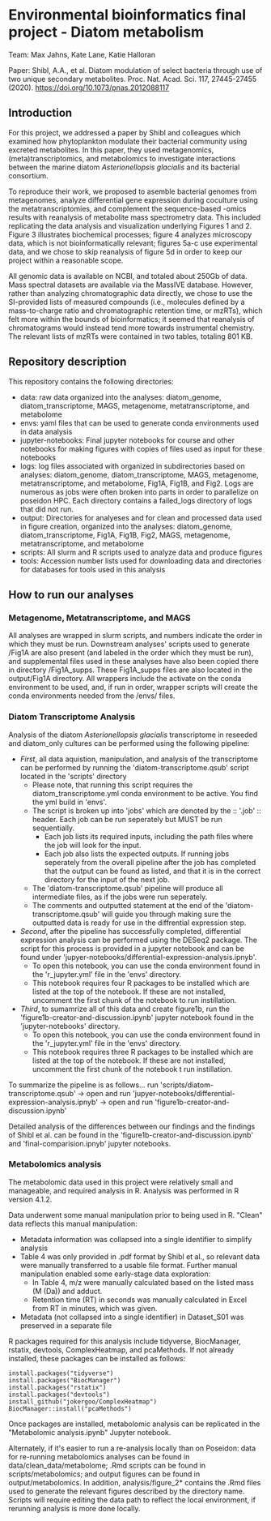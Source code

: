 # Environmental bioinformatics final project - Diatom metabolism

Team: Max Jahns, Kate Lane, Katie Halloran

Paper: Shibl, A.A., et al. Diatom modulation of select bacteria through use of two unique secondary metabolites. Proc. Nat. Acad. Sci. 117, 27445-27455 (2020). https://doi.org/10.1073/pnas.2012088117

## Introduction 

For this project, we addressed a paper by Shibl and colleagues which examined how phytoplankton modulate their bacterial community using excreted metabolites. In this paper, they used metagenomics, (meta)transcriptomics, and metabolomics to investigate interactions between the marine diatom _Asterionellopsis glacialis_ and its bacterial consortium. 

To reproduce their work, we proposed to asemble bacterial genomes from metagenomes, analyze differential gene expression during coculture using the metatranscriptomies, and complement the sequence-based -omics results with reanalysis of metabolite mass spectrometry data. This included replicating the data analysis and visualization underlying Figures 1 and 2. Figure 3 illustrates biochemical processes; figure 4 analyzes microscopy data, which is not bioinformatically relevant; figures 5a-c use experimental data, and we chose to skip reanalysis of figure 5d in order to keep our project within a reasonable scope. 

All genomic data is available on NCBI, and totaled about 250Gb of data. Mass spectral datasets are available via the MassIVE database. However, rather than analyzing chromatographic data directly, we chose to use the SI-provided lists of measured compounds (i.e., molecules defined by a mass-to-charge ratio and chromatographic retention time, or mzRTs), which felt more within the bounds of bioinformatics; it seemed that reanalysis of chromatograms would instead tend more towards instrumental chemistry. The relevant lists of mzRTs were contained in two tables, totaling 801 KB.

## Repository description 

This repository contains the following directories: 
 - data: raw data  organized into the analyses: diatom_genome, diatom_transcriptome, MAGS, metagenome, metatranscriptome, and metabolome
 - envs: yaml files that can be used to generate conda environments used in data analysis
 - jupyter-notebooks: Final jupyter notebooks for course and other notebooks for making figures with copies of files used as input for these notebooks
 - logs: log files associated with organized in subdirectories based on analyses: diatom_genome, diatom_transcriptome, MAGS, metagenome, metatranscriptome, and metabolome, Fig1A, Fig1B, and Fig2. Logs are numerous as jobs were often broken into parts in order to parallelize on poseidon HPC. Each directory contains a failed_logs directory of logs that did not run.
 - output: Directories for analyeses and for clean and processed data used in figure creation, organized into the analyses: diatom_genome, diatom_transcriptome,  Fig1A, Fig1B, Fig2, MAGS, metagenome, metatranscriptome, and metabolome
 - scripts: All slurm and R scripts used to analyze data and produce figures
 - tools: Accession number lists used for downloading data and directories for databases for tools used in this analysis

## How to run our analyses

### Metagenome, Metatranscriptome, and MAGS

All analyses are wrapped in slurm scripts, and numbers indicate the order in which they must be run. Downstream analyses' scripts used to generate /Fig1A are also present (and labeled in the order which they must be run), and supplemental files used in these analyses have also been copied there in directory /Fig1A_supps. These Fig1A_supps files are also located in the output/Fig1A directory. All wrappers include the activate on the conda environment to be used, and, if run in order, wrapper scripts will create the conda environments  needed from the /envs/ files. 


### Diatom Transcriptome Analysis

Analysis of the diatom _Asterionellopsis glacialis_ transcriptome in reseeded and diatom_only cultures can be performed using the following pipeline:
 - _First_, all data aquistion, manipulation, and analysis of the transcriptome can be performed by running the 'diatom-transcriptome.qsub' script located in the 'scripts' directory
   - Please note, that running this script requires the diatom_transcriptome.yml conda environment to be active. You find the yml build in 'envs'.
   - The script is broken up into 'jobs' which are denoted by the :: '.job' :: header. Each job can be run seperately but MUST be run sequentially.
     - Each job lists its required inputs, including the path files where the job will look for the input.
     - Each job also lists the expected outputs. If running jobs seperately from the overall pipeline after the job has completed that the output can be found as listed, and that it is in the correct directory for the input of the next job.
   - The 'diatom-transcriptome.qsub' pipeline will produce all intermediate files, as if the jobs were run seperately.
   - The comments and outputted statement at the end of the 'diatom-transcriptome.qsub' will guide you through making sure the outputted data is ready for use in the diffrential expression step.
 - _Second_, after the pipeline has successfully completed, differential expression analysis can be performed using the DESeq2 package. The script for this process is provided in a jupyter notebook and can be found under 'jupyer-notebooks/differential-expression-analysis.ipnyb'.
     - To open this notebook, you can use the conda environment found in the 'r_jupyter.yml' file in the 'envs' directory.
     - This notebook requires four R packages to be installed which are listed at the top of the notebook. If these are not installed, uncomment the first chunk of the notebook to run instillation.
  - _Third_, to sumamrize all of this data and create figure1b, run the 'figure1b-creator-and-discussion.ipynb' jupyter notebook found in the 'jupyter-notebooks' directory.
     - To open this notebook, you can use the conda environment found in the 'r_jupyter.yml' file in the 'envs' directory.
     - This notebook requires three R packages to be installed which are listed at the top of the notebook. If these are not installed, uncomment the first chunk of the notebook t run instillation.

To summarize the pipeline is as follows... run 'scripts/diatom-transcriptome.qsub' -> open and run 'jupyer-notebooks/differential-expression-analysis.ipnyb' -> open and run 'figure1b-creator-and-discussion.ipynb'

Detailed analysis of the differences between our findings and the findings of Shibl et al. can be found in the 'figure1b-creator-and-discussion.ipynb' and 'final-comparision.ipnyb' jupyter notebooks.



### Metabolomics analysis

The metabolomic data used in this project were relatively small and manageable, and required analysis in R. Analysis was performed in R version 4.1.2.

Data underwent some manual manipulation prior to being used in R. "Clean" data reflects this manual manipulation: 
 - Metadata information was collapsed into a single identifier to simplify analysis
 - Table 4 was only provided in .pdf format by Shibl et al., so relevant data were manually transferred to a usable file format. Further manual manipulation enabled some early-stage data exploration: 
   - In Table 4, m/z were manually calculated based on the listed mass (M (Da)) and adduct.
   - Retention time (RT) in seconds was manually calculated in Excel from RT in minutes, which was given. 
 - Metadata (not collapsed into a single identifier) in Dataset_S01 was preserved in a separate file

R packages required for this analysis include tidyverse, BiocManager, rstatix, devtools, ComplexHeatmap, and pcaMethods. If not already installed, these packages can be installed as follows: 

```
install.packages("tidyverse")
install.packages("BiocManager")
install.packages("rstatix")
install.packages("devtools")
install_github("jokergoo/ComplexHeatmap")
BiocManager::install("pcaMethods")
```

Once packages are installed, metabolomic analysis can be replicated in the "Metabolomic analysis.ipynb" Jupyter notebook. 

Alternately, if it's easier to run a re-analysis locally than on Poseidon: data for re-running metabolomics analyses can be found in data/clean_data/metabolome; .Rmd scripts can be found in scripts/metabolomics; and output figures can be found in output/metabolomics. In addition, analysis/figure_2* contains the .Rmd files used to generate the relevant figures described by the directory name. Scripts will require editing the data path to reflect the local environment, if rerunning analysis is more done locally. 
